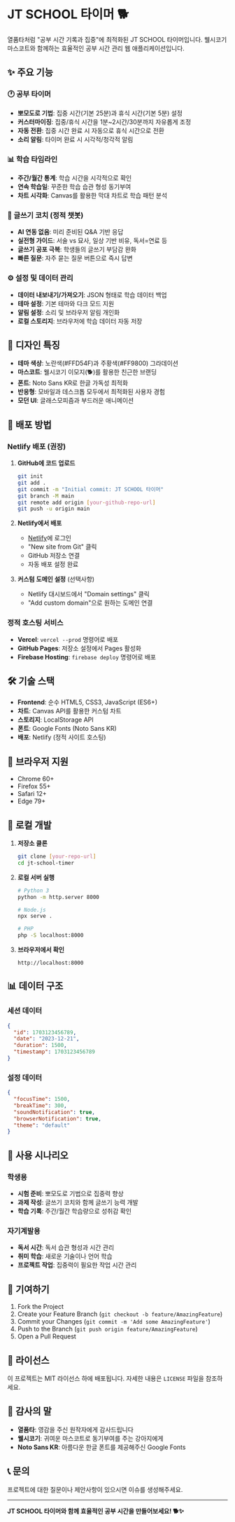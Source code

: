 # JT SCHOOL 타이머 🐕

열품타처럼 "공부 시간 기록과 집중"에 최적화된 JT SCHOOL 타이머입니다. 웰시코기 마스코트와 함께하는 효율적인 공부 시간 관리 웹 애플리케이션입니다.

## ✨ 주요 기능

### 🕐 공부 타이머
- **뽀모도로 기법**: 집중 시간(기본 25분)과 휴식 시간(기본 5분) 설정
- **커스터마이징**: 집중/휴식 시간을 1분~2시간/30분까지 자유롭게 조정
- **자동 전환**: 집중 시간 완료 시 자동으로 휴식 시간으로 전환
- **소리 알림**: 타이머 완료 시 시각적/청각적 알림

### 📊 학습 타임라인
- **주간/월간 통계**: 학습 시간을 시각적으로 확인
- **연속 학습일**: 꾸준한 학습 습관 형성 동기부여
- **차트 시각화**: Canvas를 활용한 막대 차트로 학습 패턴 분석

### 💬 글쓰기 코치 (정적 챗봇)
- **AI 연동 없음**: 미리 준비된 Q&A 기반 응답
- **실전형 가이드**: 서술 vs 묘사, 일상 기반 비유, 독서=연료 등
- **글쓰기 공포 극복**: 학생들의 글쓰기 부담감 완화
- **빠른 질문**: 자주 묻는 질문 버튼으로 즉시 답변

### ⚙️ 설정 및 데이터 관리
- **데이터 내보내기/가져오기**: JSON 형태로 학습 데이터 백업
- **테마 설정**: 기본 테마와 다크 모드 지원
- **알림 설정**: 소리 및 브라우저 알림 개인화
- **로컬 스토리지**: 브라우저에 학습 데이터 자동 저장

## 🎨 디자인 특징

- **테마 색상**: 노란색(#FFD54F)과 주황색(#FF9800) 그라데이션
- **마스코트**: 웰시코기 이모지(🐕)를 활용한 친근한 브랜딩
- **폰트**: Noto Sans KR로 한글 가독성 최적화
- **반응형**: 모바일과 데스크톱 모두에서 최적화된 사용자 경험
- **모던 UI**: 글래스모피즘과 부드러운 애니메이션

## 🚀 배포 방법

### Netlify 배포 (권장)

1. **GitHub에 코드 업로드**
   ```bash
   git init
   git add .
   git commit -m "Initial commit: JT SCHOOL 타이머"
   git branch -M main
   git remote add origin [your-github-repo-url]
   git push -u origin main
   ```

2. **Netlify에서 배포**
   - [Netlify](https://netlify.com)에 로그인
   - "New site from Git" 클릭
   - GitHub 저장소 연결
   - 자동 배포 설정 완료

3. **커스텀 도메인 설정** (선택사항)
   - Netlify 대시보드에서 "Domain settings" 클릭
   - "Add custom domain"으로 원하는 도메인 연결

### 정적 호스팅 서비스

- **Vercel**: `vercel --prod` 명령어로 배포
- **GitHub Pages**: 저장소 설정에서 Pages 활성화
- **Firebase Hosting**: `firebase deploy` 명령어로 배포

## 🛠️ 기술 스택

- **Frontend**: 순수 HTML5, CSS3, JavaScript (ES6+)
- **차트**: Canvas API를 활용한 커스텀 차트
- **스토리지**: LocalStorage API
- **폰트**: Google Fonts (Noto Sans KR)
- **배포**: Netlify (정적 사이트 호스팅)

## 📱 브라우저 지원

- Chrome 60+
- Firefox 55+
- Safari 12+
- Edge 79+

## 🔧 로컬 개발

1. **저장소 클론**
   ```bash
   git clone [your-repo-url]
   cd jt-school-timer
   ```

2. **로컬 서버 실행**
   ```bash
   # Python 3
   python -m http.server 8000
   
   # Node.js
   npx serve .
   
   # PHP
   php -S localhost:8000
   ```

3. **브라우저에서 확인**
   ```
   http://localhost:8000
   ```

## 📊 데이터 구조

### 세션 데이터
```json
{
  "id": 1703123456789,
  "date": "2023-12-21",
  "duration": 1500,
  "timestamp": 1703123456789
}
```

### 설정 데이터
```json
{
  "focusTime": 1500,
  "breakTime": 300,
  "soundNotification": true,
  "browserNotification": true,
  "theme": "default"
}
```

## 🎯 사용 시나리오

### 학생용
- **시험 준비**: 뽀모도로 기법으로 집중력 향상
- **과제 작성**: 글쓰기 코치와 함께 글쓰기 능력 개발
- **학습 기록**: 주간/월간 학습량으로 성취감 확인

### 자기계발용
- **독서 시간**: 독서 습관 형성과 시간 관리
- **취미 학습**: 새로운 기술이나 언어 학습
- **프로젝트 작업**: 집중력이 필요한 작업 시간 관리

## 🤝 기여하기

1. Fork the Project
2. Create your Feature Branch (`git checkout -b feature/AmazingFeature`)
3. Commit your Changes (`git commit -m 'Add some AmazingFeature'`)
4. Push to the Branch (`git push origin feature/AmazingFeature`)
5. Open a Pull Request

## 📄 라이선스

이 프로젝트는 MIT 라이선스 하에 배포됩니다. 자세한 내용은 `LICENSE` 파일을 참조하세요.

## 🙏 감사의 말

- **열품타**: 영감을 주신 원작자에게 감사드립니다
- **웰시코기**: 귀여운 마스코트로 동기부여를 주는 강아지에게
- **Noto Sans KR**: 아름다운 한글 폰트를 제공해주신 Google Fonts

## 📞 문의

프로젝트에 대한 질문이나 제안사항이 있으시면 이슈를 생성해주세요.

---

**JT SCHOOL 타이머와 함께 효율적인 공부 시간을 만들어보세요! 🐕✨**
